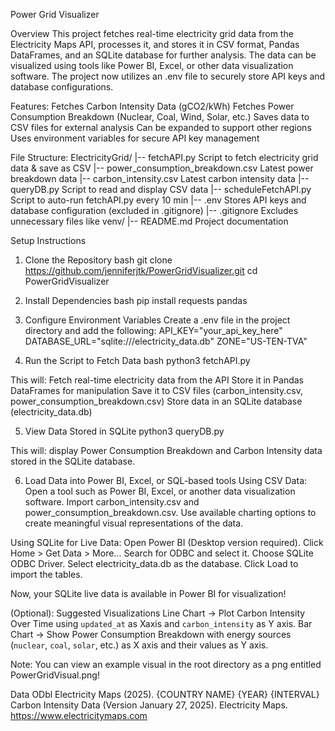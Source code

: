  Power Grid Visualizer

 Overview
This project fetches real-time electricity grid data from the Electricity Maps API, processes it, and stores it in CSV format, Pandas DataFrames, and an SQLite database for further analysis. The data can be visualized using tools like Power BI, Excel, or other data visualization software. The project now utilizes an .env file to securely store API keys and database configurations.

 Features:
 Fetches Carbon Intensity Data (gCO2/kWh)
 Fetches Power Consumption Breakdown (Nuclear, Coal, Wind, Solar, etc.)
 Saves data to CSV files for external analysis
 Can be expanded to support other regions
 Uses environment variables for secure API key management



 File Structure:
 ElectricityGrid/
|-- fetchAPI.py   Script to fetch electricity grid data & save as CSV
|-- power_consumption_breakdown.csv   Latest power breakdown data
|-- carbon_intensity.csv   Latest carbon intensity data
|-- queryDB.py   Script to read and display CSV data
|-- scheduleFetchAPI.py Script to auto-run fetchAPI.py every 10 min
|-- .env Stores API keys and database configuration (excluded in .gitignore)
|-- .gitignore   Excludes unnecessary files like venv/
|-- README.md   Project documentation




 Setup Instructions
 1. Clone the Repository
bash
git clone https://github.com/jenniferjtk/PowerGridVisualizer.git
cd PowerGridVisualizer


 2. Install Dependencies
bash
pip install requests pandas

3. Configure Environment Variables
Create a .env file in the project directory and add the following:
API_KEY="your_api_key_here"
DATABASE_URL="sqlite:///electricity_data.db"
ZONE="US-TEN-TVA"

 4. Run the Script to Fetch Data
bash
python3 fetchAPI.py

This will:
    Fetch real-time electricity data from the API
    Store it in Pandas DataFrames for manipulation
    Save it to CSV files (carbon_intensity.csv, power_consumption_breakdown.csv)
    Store data in an SQLite database (electricity_data.db)

 5. View Data Stored in SQLite
 python3 queryDB.py  

This will:
    display Power Consumption Breakdown and Carbon Intensity data stored in the SQLite database.
 
6. Load Data into Power BI, Excel, or SQL-based tools
 Using CSV Data:
    Open a tool such as Power BI, Excel, or another data visualization software.
    Import carbon_intensity.csv and power_consumption_breakdown.csv.
    Use available charting options to create meaningful visual representations of the data.

 Using SQLite for Live Data:
    Open Power BI (Desktop version required).
    Click Home > Get Data > More...
    Search for ODBC and select it.
    Choose SQLite ODBC Driver.
    Select electricity_data.db as the database.
    Click Load to import the tables.

Now, your SQLite live data is available in Power BI for visualization! 

 (Optional): Suggested Visualizations
 Line Chart → Plot Carbon Intensity Over Time using `updated_at` as Xaxis and `carbon_intensity` as Y axis.
 Bar Chart → Show Power Consumption Breakdown with energy sources (`nuclear`, `coal`, `solar`, etc.) as X axis and their values as Y axis.

 Note: You can view an example visual in the root directory as a png entitled PowerGridVisual.png!

Data ODbl 
Electricity Maps (2025). {COUNTRY NAME} {YEAR} {INTERVAL} Carbon Intensity Data (Version January 27, 2025). Electricity Maps. https://www.electricitymaps.com


